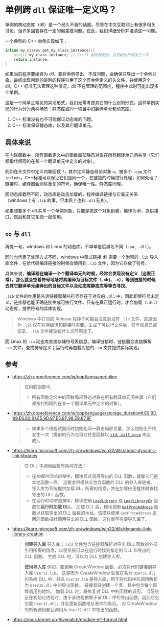 # 单例跨 `dll` 保证唯一定义吗？

单例的跨动态库（dll）是一个经久不衰的话题。尽管在中文互联网上有很多相关讨论，但许多回答存在一定的偏差或问题。在此，我们详细分析并澄清这一问题。

一个典型的 C++ 单例实现如下：

```cpp
inline my_class& get_my_class_instance(){
    static my_class instance; // C++11 起线程安全，且初始化严格发生一次
    return instance;
}
```

如果当前程序要编译为 dll，要将单例导出，不成问题，会确保只导出一个单例对象。最终出现问题的是别的程序引用了这个有单例定义的头文件，并使用这个 dll。C++ 标准无法管理这种情况，dll 不在管理的范围内，程序中此时可能出现多个单例。

这是一个简单且常见的实现形式，我们无需考虑其它的什么别的形式。这种单例实现的行为分为两种场景：静态库或同一项目中的翻译单元和动态库。

1. C++ 标准没有也不可能保证动态库的问题。
2. C++ 标准保证静态库，以及其它翻译单元。

## 具体来说

在内联函数中，所有函数定义中的函数局部静态对象在所有翻译单元间共享（它们都指代相同的在某一个翻译单元中定义的对象）。

例如在头文件中定义内联函数 `f`，其中定义静态局部对象 `n`，被多个 `.cpp` 文件 `include`，C++标准可以保证它们是同一个，在链接的时候进行处理，如何处理？链接时，编译器会消除重复的符号，确保唯一性。静态库同理。

而动态库截然不同，动态库是动态加载的，程序编译链接与它毫无关系（windows上有 `.lib` 的事，但本质上也和 `.dll`无关）。

如果想要多个 dll 共享一个单例对象，只能是把这个对象封装，编译为dll，提供接口，然后和其它东西一起使用。

## `so` 与 `dll`

再提一句，windows 和 Linux 的动态库，不单单是后缀名不同（`.so`、`.dll`）。

同时也代表了处理方式不同，windows 中隐式链接 dll 需要一个附带的 `.lib` 导入库文件，在给代码编译链接的时候会使用到 `.lib` 文件，因为它存放了符号。

具体来说，**编译器在编译一个个翻译单元的时候，经常会发现没有定义（这很正常），那么就会空着符号地址将其编译为目标文件（`.obj`、`.o`），等到链接的时候去其它翻译单元编译出的目标文件以及动态库静态库等等去寻找**。

`.lib` 文件的作用是告诉链接器某些符号存在于对应的 `.dll` 中，因此即使符号未定义，链接器也能正确链接生成可执行文件。只有在真正运行时，才会加载（`.dll`）动态库，提供符号的具体实现。

> Windows 中打包的 Release 程序你可能会注意到没有 `.lib` 文件，这是因为 `.lib` 仅在程序编译和链接时需要。生成了可执行文件后，符号信息已被记录，`.lib` 文件就没有什么实际用途了。

而 Linux 的 `.so` 动态库直接存储符号表信息。编译链接时，链接器会直接解析 `.so` 文件，查找符号定义；运行时再加载对应的 `.so` 文件提供实际实现。

## 参考

- <https://zh.cppreference.com/w/cpp/language/inline>

    >在内联函数中,
    >
    > - 所有函数定义中的函数局部静态对象在所有翻译单元间共享（它们都指代相同的在某一个翻译单元中定义的对象）。

- <https://zh.cppreference.com/w/cpp/language/storage_duration#.E9.9D.99.E6.80.81.E5.9D.97.E5.8F.98.E9.87.8F>

    > - 如果多个线程试图同时初始化同一静态局部变量，那么初始化严格发生一次（类似的行为也可对任意函数以 [`std::call_once`](https://zh.cppreference.com/w/cpp/thread/call_once) 来达成）。

- <https://learn.microsoft.com/zh-cn/windows/win32/dlls/about-dynamic-link-libraries>

    >在 DLL 中调用函数有两种方法：
    >
    > - 在*加载时动态链接*中，模块显式调用导出的 DLL 函数，就像它们是本地函数一样。 这要求将模块与包含函数的 DLL 的导入库链接。 导入库为系统提供加载 DLL 所需的信息，并在加载应用程序时查找导出的 DLL 函数。
    > - 在*运行时动态链接*中，模块使用 [`LoadLibrary`](https://learn.microsoft.com/zh-cn/windows/win32/api/libloaderapi/nf-libloaderapi-loadlibrarya) 或 [`LoadLibraryEx`](https://learn.microsoft.com/zh-cn/windows/win32/api/libloaderapi/nf-libloaderapi-loadlibraryexa) 函数在**运行时加载 DLL**。 加载 DLL 后，模块调用 [`GetProcAddress`](https://learn.microsoft.com/zh-cn/windows/win32/api/libloaderapi/nf-libloaderapi-getprocaddress) 函数以获取导出的 DLL 函数的地址。该模块使用 `GetProcAddress` 返回的函数指针调用导出的 DLL 函数。这样就不需要导入库了。

- <https://learn.microsoft.com/zh-cn/windows/win32/dlls/dynamic-link-library-creation>

    > **创建导入库**
    > 导入库 (`.lib`) 文件包含链接器解析对导出 DLL 函数的外部引用所需的信息，以便系统可以在运行时找到指定的 DLL 和导出的 DLL 函数。 生成 DLL 时，可以为 DLL 创建导入库。
    >
    > **使用导入库**
    > 例如，要调用 CreateWindow 函数，必须将代码链接到导入库 `User32.lib`。 这是因为 CreateWindow 驻留在名为 `User32.dll` 的系统 DLL 中，并且 `User32.lib` 是导入库，用于将代码中的调用解析为 `User32.dll` 中的导出函数。 链接器将创建一个表，其中包含每个函数调用的地址。 加载 DLL 时，将修复对 DLL 中的函数的调用。 当系统正在初始化进程时，由于该进程依赖于该 DLL 中的导出函数，因此它会加载 `User32.dll`，并会更新函数地址表中的条目。 对 CreateWindow 的所有调用都会调用从 `User32.dll` 中导出的函数。

- <https://docs.kernel.org/livepatch/module-elf-format.html>
